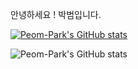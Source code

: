 안녕하세요 ! 박범입니다.

[![Peom-Park's GitHub stats](https://github-readme-stats.vercel.app/api?username=Peom-Park)](https://github.com/anuraghazra/github-readme-stats)

![Peom-Park's GitHub stats](https://github-readme-stats.vercel.app/api?username=Peom-Park&hide=contribs,prs)

